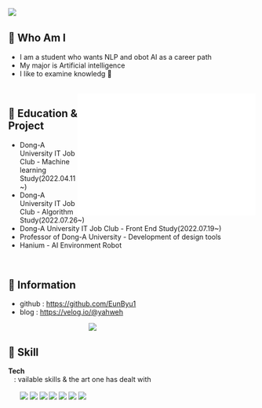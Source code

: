 <img src = "https://capsule-render.vercel.app/api?type=waving&height=200&text=Eunbyul&fontAlign=80&fontAlignY=40&color=gradient" >
<!-- 출처 : https://github.com/kyechan99/capsule-render -->
     

       
## 🌸 Who Am I 
<p align="left"> 

- I am a student who wants NLP and obot AI as a career path<br>
- My major is Artificial intelligence<br>
- I like to examine knowledg 🔬
 </p><br> 


<img align="right" src="/github-metrics.svg" alt="Metrics" width="362">


 ## 🌸 Education & Project
- Dong-A University IT Job Club - Machine learning Study(2022.04.11~)
- Dong-A University IT Job Club - Algorithm Study(2022.07.26~)
- Dong-A University IT Job Club - Front End Study(2022.07.19~)
- Professor of Dong-A University - Development of design tools
- Hanium - AI Environment Robot 


<br>

## 🌸 Information
- github : https://github.com/EunByu1  <Br>
- blog   : https://velog.io/@yahweh   
 

<img align='right' src="http://mazassumnida.wtf/api/v2/generate_badge?boj=ejha2002" width="340">
<Br>
 
 
## 🌸 Skill  
<b>Tech</b>  
&nbsp;&nbsp; : vailable skills & the art one has dealt with<br>  
&nbsp;&nbsp;&nbsp;&nbsp;&nbsp;&nbsp;<img src="https://img.shields.io/badge/Python-3776AB?style=flat-square&logo=Python&logoColor=white"/>
<img src="https://img.shields.io/badge/C-A8B9CC?style=flat-square&logo=C&logoColor=white"/>
<img src="https://img.shields.io/badge/scikit-learn-F7931E?style=flat-square&logo=scikit-learn&logoColor=white"/>
<img src="https://img.shields.io/badge/HTML-E34F26?style=flat-square&logo=HTML5&logoColor=white"/>
<img src="https://img.shields.io/badge/CSS-1572B6?style=flat-square&logo=CSS3&logoColor=white"/>
<img src="https://img.shields.io/badge/Git-F05032?style=flat-square&logo=Git&logoColor=white"/>
<img src="https://img.shields.io/badge/JavaScript-F7DF1E?style=flat-square&logo=JavaScript&logoColor=white"/> <br>

<br><br> 

